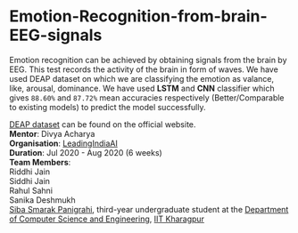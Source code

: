 # Emotion-Recognition-from-brain-EEG-signals
Emotion recognition can be achieved by obtaining signals from the brain by EEG. This test records the activity of the brain in form of waves. We have used DEAP dataset on which we are classifying the emotion as valance, like, arousal, dominance. We have used **LSTM** and **CNN** classifier which gives `88.60%` and `87.72%` mean accuracies respectively (Better/Comparable to existing models) to predict the model successfully.

[DEAP dataset](https://www.eecs.qmul.ac.uk/mmv/datasets/deap/index.html) can be found on the official website.  
**Mentor**: Divya Acharya  
**Organisation**: [LeadingIndiaAI](https://www.leadingindia.ai/)  
**Duration**: Jul 2020 - Aug 2020 (6 weeks)  
**Team Members**:  
Riddhi Jain  
Siddhi Jain  
Rahul Sahni  
Sanika Deshmukh  
[Siba Smarak Panigrahi](https://github.com/sibasmarak), third-year undergraduate student at the [Department of Computer Science and Engineering](http://cse.iitkgp.ac.in/), [IIT Kharagpur](http://www.iitkgp.ac.in/)
